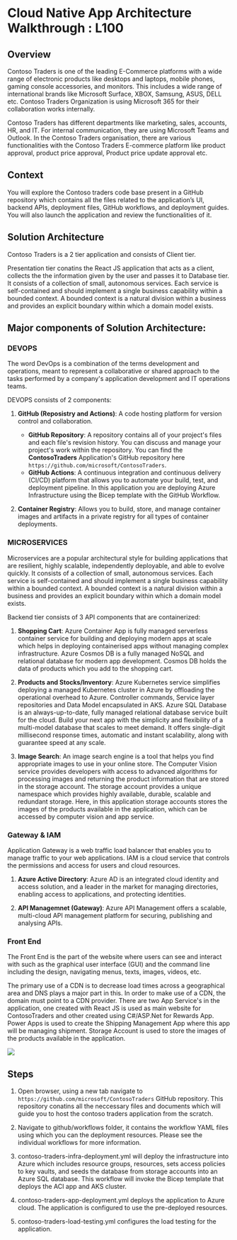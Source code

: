 # Cloud Native App Architecture Walkthrough : L100

## Overview

Contoso Traders is one of the leading E-Commerce platforms with a wide range of electronic products like desktops and laptops, mobile phones, gaming console accessories, and monitors. This includes a wide range of international brands like Microsoft Surface, XBOX, Samsung, ASUS, DELL etc. Contoso Traders Organization is using Microsoft 365 for their collaboration works internally.

Contoso Traders has different departments like marketing, sales, accounts, HR, and IT. For internal communication, they are using Microsoft Teams and Outlook. In the Contoso Traders organisation, there are various functionalities with the Contoso Traders E-commerce platform like product approval, product price approval, Product price update approval etc. 

## Context

You will explore the Contoso traders code base present in a GitHub repository which contains all the files related to the application’s UI, backend APIs, deployment files, GitHub workflows, and deployment guides. You will also launch the application and review the functionalities of it.

## Solution Architecture

Contoso Traders is a 2 tier application and consists of Client tier.

Presentation tier conatins the React JS application that acts as a client, collects the the information given by the user and passes it to Database tier. It consists of a collection of small, autonomous services. Each service is self-contained and should implement a single business capability within a bounded context. A bounded context is a natural division within a business and provides an explicit boundary within which a domain model exists.

## Major components of Solution Architecture:

### DEVOPS

The word DevOps is a combination of the terms development and operations, meant to represent a collaborative or shared approach to the tasks performed by a company's application development and IT operations teams.

DEVOPS consists of 2 components:

1. **GitHub (Reposistry and Actions)**: A code hosting platform for version control and collaboration.

   - **GitHub Repository**: A repository contains all of your project's files and each file's revision history. You can discuss and manage your project's work within the repository. You can find the **ContosoTraders** Application's GitHub repository here `https://github.com/microsoft/ContosoTraders`.
   - **GitHub Actions**: A continuous integration and continuous delivery (CI/CD) platform that allows you to automate your build, test, and deployment pipeline. In this application you are deploying Azure Infrastructure using the Bicep template with the GitHub Workflow.

2. **Container Registry**: Allows you to build, store, and manage container images and artifacts in a private registry for all types of container deployments.   

### MICROSERVICES

Microservices are a popular architectural style for building applications that are resilient, highly scalable, independently deployable, and able to evolve quickly. It consists of a collection of small, autonomous services. Each service is self-contained and should implement a single business capability within a bounded context. A bounded context is a natural division within a business and provides an explicit boundary within which a domain model exists.

Backend tier consists of 3 API components that are containerized:

1. **Shopping Cart**: Azure Container App is fully managed serverless container service for building and deploying modern apps at scale which helps in deploying containerised apps without managing complex infrastructure. Azure Cosmos DB is a fully managed NoSQL and relational database for modern app development. Cosmos DB holds the data of products which you add to the shopping cart.

2. **Products and Stocks/Inventory**: Azure Kubernetes service simplifies deploying a managed Kubernetes cluster in Azure by offloading the operational overhead to Azure. Controller commands, Service layer repositories and Data Model encapsulated in AKS. Azure SQL Database is an always-up-to-date, fully managed relational database service built for the cloud. Build your next app with the simplicity and flexibility of a multi-model database that scales to meet demand. It offers single-digit millisecond response times, automatic and instant scalability, along with guarantee speed at any scale.

3. **Image Search**: An image search engine is a tool that helps you find appropriate images to use in your online store. The Computer Vision service provides developers with access to advanced algorithms for processing images and returning the product information that are stored in the storage account. The storage account provides a unique namespace which provides highly available, durable, scalable and redundant storage. Here, in this application storage accounts stores the images of the products available in the application, which can be accessed by computer vision and app service.

### Gateway & IAM

Application Gateway is a web traffic load balancer that enables you to manage traffic to your web applications. IAM is a cloud service that controls the permissions and access for users and cloud resources.

1. **Azure Active Directory**: Azure AD is an integrated cloud identity and access solution, and a leader in the market for managing directories, enabling access to applications, and protecting identities.

2. **API Managemnet (Gateway)**: Azure API Management offers a scalable, multi-cloud API management platform for securing, publishing and analysing APIs.

### Front End

The Front End is the part of the website where users can see and interact with such as the graphical user interface (GUI) and the command line including the design, navigating menus, texts, images, videos, etc.

The primary use of a CDN is to decrease load times across a geographical area and DNS plays a major part in this. In order to make use of a CDN, the domain must point to a CDN provider. There are two App Service's in the application, one created with React JS is used as main website for ContosoTraders and other created using C#/ASP.Net for Rewards App. Power Apps is used to create the Shipping Management App where this app will be managing shipment. Storage Account is used to store the images of the products available in the application. 


![](https://raw.githubusercontent.com/microsoft/ContosoTraders/main/docs/architecture/contoso-traders-enhancements.drawio.png)


## Steps

1. Open browser, using a new tab navigate to `https://github.com/microsoft/ContosoTraders` GitHub repository. This repository conatins all the neccessary files and documents which will guide you to host the contoso traders application from the scratch.

1. Navigate to github/workflows folder, it contains the workflow YAML files using which you can the deployment resources. Please see the individual workflows for more information.

1. contoso-traders-infra-deployment.yml will deploy the infrastructure into Azure which includes resource groups, resources, sets access policies to key vaults, and seeds the database from storage accounts into an Azure SQL database. This workflow will invoke the Bicep template that deploys the ACI app and AKS cluster.

1. contoso-traders-app-deployment.yml deploys the application to Azure cloud. The application is configured to use the pre-deployed resources.

1. contoso-traders-load-testing.yml configures the load testing for the application.

